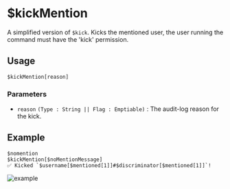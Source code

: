 # $kickMention
A simplified version of `$kick`. Kicks the mentioned user, the user running the command must have the 'kick' permission.

## Usage
```
$kickMention[reason]
```

### Parameters
- `reason` `(Type : String || Flag : Emptiable)` : The audit-log reason for the kick.

## Example
```
$nomention
$kickMention[$noMentionMessage]
✅ Kicked `$username[$mentioned[1]]#$discriminator[$mentioned[1]]`!
```

![example](https://user-images.githubusercontent.com/69215413/123518897-0f882e00-d676-11eb-9c32-4ee9bddd787d.png)
